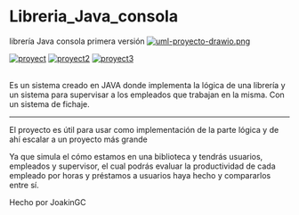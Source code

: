 # Libreria_Java_consola
librería Java consola primera versión
[![uml-proyecto-drawio.png](https://i.postimg.cc/SQP8hdHb/uml-proyecto-drawio.png)](https://postimg.cc/2343dQz0)

<a href="https://postimg.cc/yWz0zYxr" target="_blank"><img src="https://i.postimg.cc/yWz0zYxr/proyect.png" alt="proyect"/></a> <a href="https://postimg.cc/N5sT5J16" target="_blank"><img src="https://i.postimg.cc/N5sT5J16/proyect2.png" alt="proyect2"/></a> <a href="https://postimg.cc/XXcdNSyN" target="_blank"><img src="https://i.postimg.cc/XXcdNSyN/proyect3.png" alt="proyect3"/></a><br/><br/>

Es un sistema creado en JAVA donde implementa la lógica de una librería y un sistema para supervisar a los empleados que trabajan en la misma. Con un sistema de fichaje.


------
El proyecto es útil para usar como implementación de la parte lógica y de ahí escalar a un proyecto más grande

Ya que simula el cómo estamos en una biblioteca y tendrás usuarios, empleados y supervisor, el cual podrás evaluar la productividad de cada empleado por horas y préstamos a usuarios haya hecho y compararlos entre sí.

Hecho por JoakinGC
